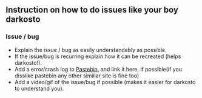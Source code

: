 ## Instruction on how to do issues like your boy darkosto
 
 ### Issue / bug
 - Explain the issue / bug as easily understandably as possible.
 - If the issue/bug is recurring explain how it can be recreated (helps darkosto!).
 - Add a error/crash log to [Pastebin](https://pastebin.com/), and link it here, if possible(if you disslike pastebin any other similiar site is fine too)
 - Add a video/gif of the issue/bug if possible (makes it easier for darkosto to understand you).